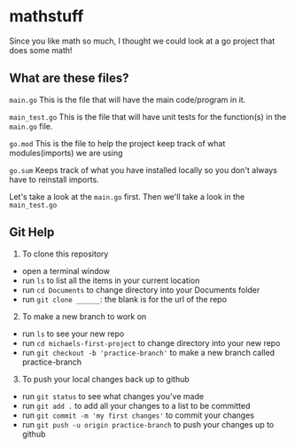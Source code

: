 # mathstuff

Since you like math so much, I thought we could look at a go project that does some math!

## What are these files?

`main.go` 
This is the file that will have the main code/program in it. 

`main_test.go`
This is the file that will have unit tests for the function(s) in the `main.go` file.

`go.mod`
This is the file to help the project keep track of what modules(imports) we are using

`go.sum`
Keeps track of what you have installed locally so you don't always have to reinstall imports.

Let's take a look at the `main.go` first. Then we'll take a look in the `main_test.go`

## Git Help

1. To clone this repository
* open a terminal window
* run `ls` to list all the items in your current location
* run `cd Documents` to change directory into your Documents folder
* run `git clone ______`: the blank is for the url of the repo

2. To make a new branch to work on
* run `ls` to see your new repo
* run `cd michaels-first-project` to change directory into your new repo
* run `git checkout -b 'practice-branch'` to make a new branch called practice-branch

3. To push your local changes back up to github
* run `git status` to see what changes you've made
* run `git add .` to add all your changes to a list to be committed
* run `git commit -m 'my first changes'` to commit your changes
* run `git push -u origin practice-branch` to push your changes up to github